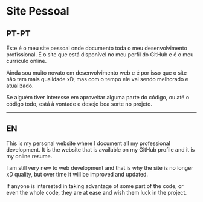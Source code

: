 # Site Pessoal
<h2>PT-PT</h2>
<p>Este é o meu site pessoal onde documento toda o meu desenvolvimento profissional. É o site que está disponível no meu perfil do GitHub e é o meu curriculo online.</p>
<p>Ainda sou muito novato em desenvolvimento web e é por isso que o site não tem mais qualidade xD, mas com o tempo ele vai sendo melhorado e atualizado.</p>
<p>Se alguém tiver interesse em aproveitar alguma parte do código, ou até o código todo, está à vontade e desejo boa sorte no projeto.</p>
<hr>
<h2>EN</h2>
<p>This is my personal website where I document all my professional development. It is the website that is available on my GitHub profile and it is my online resume.</p>
<p>I am still very new to web development and that is why the site is no longer xD quality, but over time it will be improved and updated.</p>
<p>If anyone is interested in taking advantage of some part of the code, or even the whole code, they are at ease and wish them luck in the project.</p>